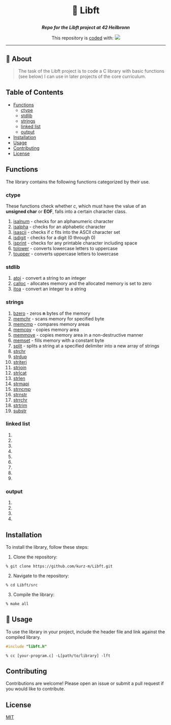 <h1 align="center">
    <p>
        📓 Libft
    </p>
</h1>

<p align="center">
    <b><i>Repo for the Libft project at 42 Heilbronn</i></b>
</p>

<p align="center">
    This repository is <u>coded</u> with: 
    <a href="https://skillicons.dev">
        <img src="https://skillicons.dev/icons?i=c,vim" />
    </a>
</p>

---

## 💾 About
> The task of the Libft project is to code a C library with basic functions (see below) I can use in later projects of the core curriculum.

## Table of Contents
- [Functions](#functions)
    - [ctype](#ctype)
    - [stdlib](#stdlib)
    - [strings](#strings)
    - [linked list](#linked-list)
    - [output](#output)
- [Installation](#installation)
- [Usage](#usage)
- [Contributing](#contributing)
- [License](#license)

## Functions
The library contains the following functions categorized by their use.

### ctype
These functions check whether *c*, which must have the value of an
**unsigned char** or **EOF**, falls into a certain character class.
1. [isalnum](./src/ft_isalnum.c) - checks for an alphanumeric character
2. [isalpha](./src/ft_isalpha.c) - checks for an alphabetic character
3. [isascii](./src/ft_isascii.c) - checks if *c* fits into the ASCII character set
4. [isdigit](./src/ft_isdigit.c) - checks for a digit (0 through 0)
5. [isprint](./src/ft_isprint.c) - checks for any printable character including space
6. [tolower](./src/ft_tolower.c) - converts lowercase letters to uppercase
7. [toupper](./src/ft_toupper.c) - converts uppercase letters to lowercase

### stdlib
1. [atoi](./src/ft_atoi.c) - convert a string to an integer
2. [calloc](./src/ft_calloc.c) - allocates memory and the allocated memory is set to zero
3. [itoa](./src/ft_itoa.c) - convert an integer to a string

### strings
1. [bzero](./src/ft_bzero.c) - zeros **n** bytes of the memory
2. [memchr](./src/ft_memchr.c) - scans memory for specified byte
3. [memcmp](./src/ft_memcmp.c) - compares memory areas
4. [memcpy](./src/ft_memcpy.c) - copies memory area
5. [memmove](./src/ft_memmove.c) - copies memory area in a non-destructive manner
6. [memset](./src/ft_memset.c) - fills memory with a constant byte
7. [split](./src/ft_split.c) - splits a string at a specified delimiter into a new array of strings
8. [strchr](./src/ft_strchr.c)
9. [strdup](./src/ft_strdup.c)
10. [striteri](./src/ft_striteri.c)
11. [strjoin](./src/ft_strjoin.c)
12. [strlcat](./src/ft_strlcat.c) 
13. [strlen](./src/ft_strlen.c)
14. [strmapi](./src/ft_strmapi.c)
15. [strncmp](./src/ft_strncmp.c)
16. [strnstr](./src/ft_strnstr.c)
17. [strrchr](./src/ft_strrchr.c)
18. [strtrim](./src/ft_strtrim.c)
19. [substr](./src/ft_substr.c)

### linked list
1.
2.
3.
4.
5.
6.
7.
8.
9.

### output
1.
2.
3.
4.

## Installation
To install the library, follow these steps:
1. Clone the repository: 
```shell
% git clone https://github.com/kurz-m/Libft.git
```

2. Navigate to the repository: 
```shell
% cd Libft/src
```

3. Compile the library:
```shell
% make all
```

## 🧰 Usage
To use the library in your project, include the header file and link against the compiled library.
```C
#include "libft.h"
```
```shell
% cc [your-program.c] -L[path/to/library] -lft
```
## Contributing
Contributions are welcome! Please open an issue or submit a pull request if you would like to contribute.

## License
[MIT](https://choosealicense.com/licenses/mit/)

